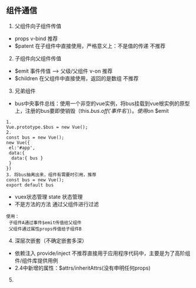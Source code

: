 ## 组件通信
1. 父组件向子组件传值
  * props v-bind 推荐
  * $patent 在子组件中直接使用，严格意义上：不是值的传递  不推荐
2. 子组件向父组件传值
  * $emit 事件传值  -->  父级/父组件  v-on   推荐
  * $children 在父组件中直接使用，返回的是数组    不推荐
3. 兄弟组件
  * bus中央事件总线：使用一个非空的vue实例，将bus挂载到vue根实例的原型上，注册的bus要即使销毁（this.$bus.off('事件名')）。使用$on $emit
  
  ```
  1. 
  Vue.prototype.$bus = new Vue();
  2. 
  const bus = new Vue();
  new Vue({
   el:'#app',
   data:{
    data:{ bus }
   }
  })
  3. 将bus抽离出来，组件有需要时引用，推荐
  const bus = new Vue();
  export default bus
  ```
  
  * vuex状态管理  state 状态管理
  * 不是方法的方法  通过父组件进行过滤
  
   ```
   使用：
    子组件A通过事件$emit传值给父组件
    父组件通过属性props传值给子组件B
   ```
4. 深层次嵌套（不确定嵌套多深）
  * 依赖注入   provide/inject  不推荐直接用于应用程序代码中，主要是为了高阶组件/组件库提供用例
  * 2.4中新增的属性：$attrs/inheritAttrs(没有申明任何props)
5. 

